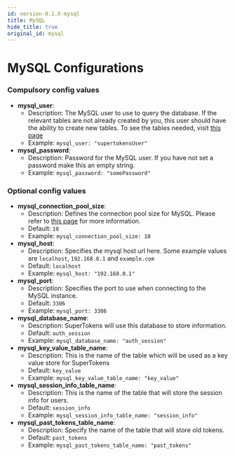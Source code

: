 ```yaml
---
id: version-0.1.X-mysql
title: MySQL
hide_title: true
original_id: mysql
---
```


# MySQL Configurations

### Compulsory config values
- **mysql_user**: 
    - Description: The MySQL user to use to query the database. If the relevant tables are not already created by you, this user should have the ability to create new tables. To see the tables needed, visit [this page](../../getting-started/database-setup/mysql)
    - Example: ```mysql_user: "supertokensUser"```
- **mysql_password**: 
    - Description: Password for the MySQL user. If you have not set a password make this an empty string.
    - Example: ```mysql_password: "somePassword"```

### Optional config values
- **mysql_connection_pool_size**: 
    - Description: Defines the connection pool size for MySQL. Please refer to [this page](https://github.com/brettwooldridge/HikariCP/wiki/About-Pool-Sizing) for more information.
    - Default: ```10```
    - Example: ```mysql_connection_pool_size: 10```
- **mysql_host**: 
    - Description: Specifies the mysql host url here. Some example values are ```localhost```, ```192.168.0.1``` and ```example.com```
    - Default: ```localhost```
    - Example: ```mysql_host: "192.168.0.1"```
- **mysql_port**:
    - Description: Specifies the port to use when connecting to the MySQL instance.
    - Default: ```3306```
    - Example: ```mysql_port: 3306```
- **mysql_database_name**:
    - Description: SuperTokens will use this database to store information.
    - Default: ```auth_session```
    - Example: ```mysql_database_name: "auth_session"```
- **mysql_key_value_table_name**:
    - Description: This is the name of the table which will be used as a key value store for SuperTokens
    - Default: ```key_value```
    - Example: ```mysql_key_value_table_name: "key_value"```
- **mysql_session_info_table_name**:
    - Description: This is the name of the table that will store the session info for users.
    - Default: ```session_info```
    - Example: ```mysql_session_info_table_name: "session_info"```
- **mysql_past_tokens_table_name**:
    - Description: Specify the name of the table that will store old tokens.
    - Default: ```past_tokens```
    - Example: ```mysql_past_tokens_table_name: "past_tokens"```